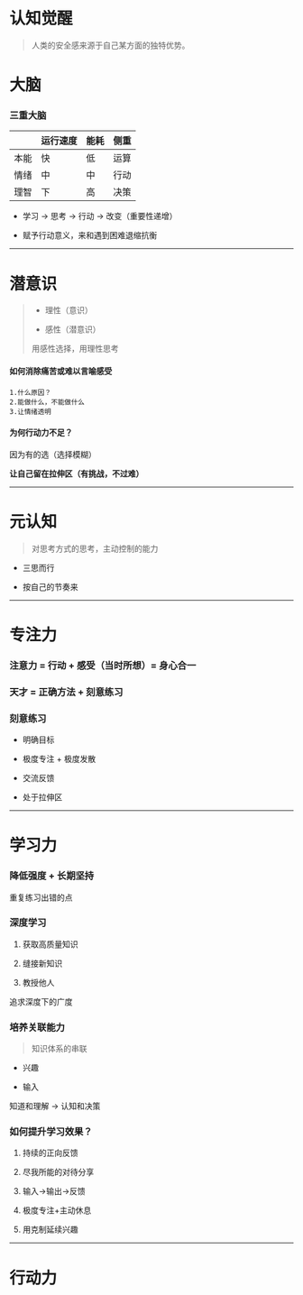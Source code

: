 # 认知觉醒

> 人类的安全感来源于自己某方面的独特优势。

# 大脑

### 三重大脑

|     | 运行速度 | 能耗  | 侧重  |
| --- | ---- | --- | --- |
| 本能  | 快    | 低   | 运算  |
| 情绪  | 中    | 中   | 行动  |
| 理智  | 下    | 高   | 决策  |

- 学习 -> 思考 -> 行动 -> 改变（重要性递增）

- 赋予行动意义，来和遇到困难退缩抗衡

---

# 潜意识

> - 理性（意识）
> 
> - 感性（潜意识）
> 
> 用感性选择，用理性思考

#### 如何消除痛苦或难以言喻感受

    1.什么原因？
    2.能做什么，不能做什么
    3.让情绪透明

#### 为何行动力不足？

因为有的选（选择模糊）

**让自己留在拉伸区（有挑战，不过难）**



---

# 元认知

> 对思考方式的思考，主动控制的能力

- 三思而行

- 按自己的节奏来

---

# 专注力

### 注意力 = 行动 + 感受（当时所想）= 身心合一



### 天才 = 正确方法 + 刻意练习



### 刻意练习

- 明确目标

- 极度专注 + 极度发散

- 交流反馈

- 处于拉伸区

---

# 学习力

### 降低强度 + 长期坚持



重复练习出错的点



### 深度学习

1. 获取高质量知识

2. 缝接新知识

3. 教授他人



追求深度下的广度



### 培养关联能力

> 知识体系的串联



- 兴趣

- 输入



知道和理解 -> 认知和决策



### 如何提升学习效果？

1. 持续的正向反馈

2. 尽我所能的对待分享

3. 输入->输出->反馈

4. 极度专注+主动休息

5. 用克制延续兴趣



---

# 行动力






